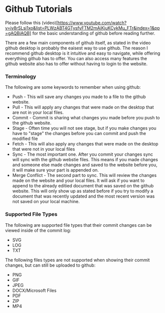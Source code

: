 # Github Tutorials

Please follow this (video)[https://www.youtube.com/watch?v=iv8rSLsi1xo&list=PLWzABT4GTysfyFTM2mAiKjuKCykMu_FTr&index=1&pp=gAQBiAQB] for the basic understanding of github before reading further.

There are a few main components of github itself, as stated in the video github desktop is probably the eaisest way to use github. The reason I recommend github desktop is it intuitive and easy to navigate, while offering everything github has to offer. You can also access many features the github website also has to offer without having to login to the website.

### Terminology

The following are some keywords to remember when using github:

- Push - This will save any changes you made to a file to the github website.
- Pull - This will apply any changes that were made on the desktop that are not in your local files.
- Commit - Commit is sharing what changes you made before you push to the github website.
- Stage - Often time you will not see stage, but if you make changes you have to "stage" the changes before you can commit and push the modified file
- Fetch - This will also apply any changes that were made on the desktop that were not in your local files
- Sync - The most important one. After you commit your changes sync will sync with the github webstie files. This means if you made changes and someone else made changes and saved to the website before you, it will make sure your part is appended on.
- Merge Conflict - The second part to sync. This will review the changes made on the website and your local files. It will ask if you want to append to the already editied document that was saved on the github website. This will only show up as stated before if you try to modify a document that was recently updated and the most recent version was not saved on your local machine.

### Supported File Types

The following are supported file types that their commit changes can be viewed inside of the commit log:

- SVG
- LOG
- TXT

The following files types are not supported when showing their commit changes, but can still be uploaded to github:

- PNG
- GIF
- JPEG
- DOCX/Microsoft Files
- PDF
- ZIP
- MP4
